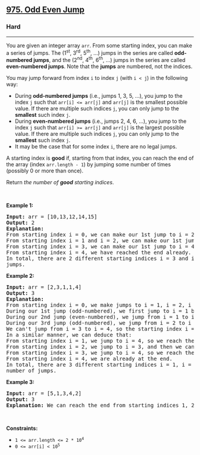 <h2><a href="https://leetcode.com/problems/odd-even-jump/">975. Odd Even Jump</a></h2><h3>Hard</h3><hr><p>You are given an integer array <code>arr</code>. From some starting index, you can make a series of jumps. The (1<sup>st</sup>, 3<sup>rd</sup>, 5<sup>th</sup>, ...) jumps in the series are called <strong>odd-numbered jumps</strong>, and the (2<sup>nd</sup>, 4<sup>th</sup>, 6<sup>th</sup>, ...) jumps in the series are called <strong>even-numbered jumps</strong>. Note that the <strong>jumps</strong> are numbered, not the indices.</p>

<p>You may jump forward from index <code>i</code> to index <code>j</code> (with <code>i &lt; j</code>) in the following way:</p>

<ul>
	<li>During <strong>odd-numbered jumps</strong> (i.e., jumps 1, 3, 5, ...), you jump to the index <code>j</code> such that <code>arr[i] &lt;= arr[j]</code> and <code>arr[j]</code> is the smallest possible value. If there are multiple such indices <code>j</code>, you can only jump to the <strong>smallest</strong> such index <code>j</code>.</li>
	<li>During <strong>even-numbered jumps</strong> (i.e., jumps 2, 4, 6, ...), you jump to the index <code>j</code> such that <code>arr[i] &gt;= arr[j]</code> and <code>arr[j]</code> is the largest possible value. If there are multiple such indices <code>j</code>, you can only jump to the <strong>smallest</strong> such index <code>j</code>.</li>
	<li>It may be the case that for some index <code>i</code>, there are no legal jumps.</li>
</ul>

<p>A starting index is <strong>good</strong> if, starting from that index, you can reach the end of the array (index <code>arr.length - 1</code>) by jumping some number of times (possibly 0 or more than once).</p>

<p>Return <em>the number of <strong>good</strong> starting indices</em>.</p>

<p>&nbsp;</p>
<p><strong class="example">Example 1:</strong></p>

<pre>
<strong>Input:</strong> arr = [10,13,12,14,15]
<strong>Output:</strong> 2
<strong>Explanation:</strong> 
From starting index i = 0, we can make our 1st jump to i = 2 (since arr[2] is the smallest among arr[1], arr[2], arr[3], arr[4] that is greater or equal to arr[0]), then we cannot jump any more.
From starting index i = 1 and i = 2, we can make our 1st jump to i = 3, then we cannot jump any more.
From starting index i = 3, we can make our 1st jump to i = 4, so we have reached the end.
From starting index i = 4, we have reached the end already.
In total, there are 2 different starting indices i = 3 and i = 4, where we can reach the end with some number of
jumps.
</pre>

<p><strong class="example">Example 2:</strong></p>

<pre>
<strong>Input:</strong> arr = [2,3,1,1,4]
<strong>Output:</strong> 3
<strong>Explanation:</strong> 
From starting index i = 0, we make jumps to i = 1, i = 2, i = 3:
During our 1st jump (odd-numbered), we first jump to i = 1 because arr[1] is the smallest value in [arr[1], arr[2], arr[3], arr[4]] that is greater than or equal to arr[0].
During our 2nd jump (even-numbered), we jump from i = 1 to i = 2 because arr[2] is the largest value in [arr[2], arr[3], arr[4]] that is less than or equal to arr[1]. arr[3] is also the largest value, but 2 is a smaller index, so we can only jump to i = 2 and not i = 3
During our 3rd jump (odd-numbered), we jump from i = 2 to i = 3 because arr[3] is the smallest value in [arr[3], arr[4]] that is greater than or equal to arr[2].
We can&#39;t jump from i = 3 to i = 4, so the starting index i = 0 is not good.
In a similar manner, we can deduce that:
From starting index i = 1, we jump to i = 4, so we reach the end.
From starting index i = 2, we jump to i = 3, and then we can&#39;t jump anymore.
From starting index i = 3, we jump to i = 4, so we reach the end.
From starting index i = 4, we are already at the end.
In total, there are 3 different starting indices i = 1, i = 3, and i = 4, where we can reach the end with some
number of jumps.
</pre>

<p><strong class="example">Example 3:</strong></p>

<pre>
<strong>Input:</strong> arr = [5,1,3,4,2]
<strong>Output:</strong> 3
<strong>Explanation:</strong> We can reach the end from starting indices 1, 2, and 4.
</pre>

<p>&nbsp;</p>
<p><strong>Constraints:</strong></p>

<ul>
	<li><code>1 &lt;= arr.length &lt;= 2 * 10<sup>4</sup></code></li>
	<li><code>0 &lt;= arr[i] &lt; 10<sup>5</sup></code></li>
</ul>
